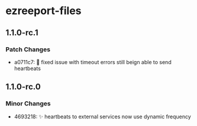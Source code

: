 # ezreeport-files

## 1.1.0-rc.1

### Patch Changes

- a0711c7: 🐛 fixed issue with timeout errors still beign able to send heartbeats

## 1.1.0-rc.0

### Minor Changes

- 4693218: ✨ heartbeats to external services now use dynamic frequency
